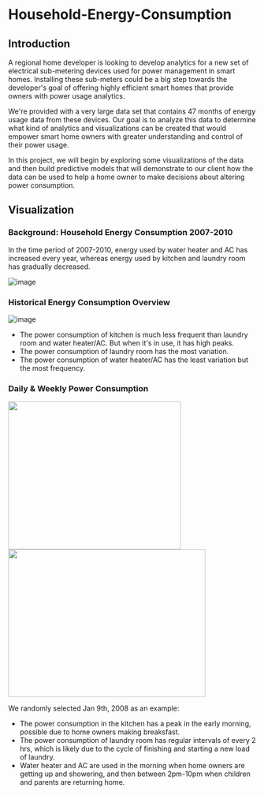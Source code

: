 # Household-Energy-Consumption
## Introduction
A regional home developer is looking to develop analytics for a new set of electrical sub-metering devices used for power management in smart homes. Installing these sub-meters could be a big step towards the developer's goal of offering highly efficient smart homes that provide owners with power usage analytics.

We're provided with a very large data set that contains 47 months of energy usage data from these devices. Our goal is to analyze this data to determine what kind of analytics and visualizations can be created that would empower smart home owners with greater understanding and control of their power usage.

In this project, we will begin by exploring some visualizations of the data and then build predictive models that will demonstrate to our client how the data can be used to help a home owner to make decisions about altering power consumption.

## Visualization
### Background: Household Energy Consumption 2007-2010
In the time period of 2007-2010, energy used by water heater and AC has increased every year, whereas energy used by kitchen and laundry room has gradually decreased.

![image](https://user-images.githubusercontent.com/57699414/80930401-98f0e880-8d70-11ea-9543-3583a2900d2c.png)


### Historical Energy Consumption Overview

![image](https://user-images.githubusercontent.com/57699414/80930815-20d7f200-8d73-11ea-85bc-f9a05e22bb57.png)

- The power consumption of kitchen is much less frequent than laundry room and water heater/AC. But when it's in use, it has high peaks.
- The power consumption of laundry room has the most variation.
- The power consumption of water heater/AC has the least variation but the most frequency.


### Daily & Weekly Power Consumption

<p float="left">
   <img src="https://user-images.githubusercontent.com/57699414/80933395-cb0a4680-8d80-11ea-8ae4-4edf35d90082.png"
	height="300" width="350" />
   <img src="https://user-images.githubusercontent.com/57699414/80933786-43bdd280-8d82-11ea-9bda-68f1f80585b9.png"
	height="300" width="400" />
</p>

We randomly selected Jan 9th, 2008 as an example:
- The power consumption in the kitchen has a peak in the early morning, possible due to home owners making breaksfast.
- The power consumption of laundry room has regular intervals of every 2 hrs, which is likely due to the cycle of finishing and starting a new load of laundry.
- Water heater and AC are used in the morning when home owners are getting up and showering, and then between 2pm-10pm when children and parents are returning home.


